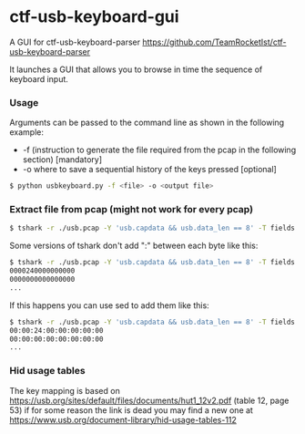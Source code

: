 # ctf-usb-keyboard-gui
A GUI for ctf-usb-keyboard-parser https://github.com/TeamRocketIst/ctf-usb-keyboard-parser

It launches a GUI that allows you to browse in time the sequence of keyboard input.

### Usage

Arguments can be passed to the command line as shown in the following example:

- -f <path to the file> (instruction to generate the file required from the pcap in the following section) [mandatory]
- -o <path to output file> where to save a sequential history of the keys pressed [optional]

```bash
$ python usbkeyboard.py -f <file> -o <output file>
```

### Extract file from pcap (might not work for every pcap)
```bash
$ tshark -r ./usb.pcap -Y 'usb.capdata && usb.data_len == 8' -T fields -e usb.capdata > usbPcapData
```

Some versions of tshark don't add ":" between each byte like this:

```bash
$ tshark -r ./usb.pcap -Y 'usb.capdata && usb.data_len == 8' -T fields -e usb.capdata
0000240000000000
0000000000000000
...
```

If this happens you can use sed to add them like this:

```bash
$ tshark -r ./usb.pcap -Y 'usb.capdata && usb.data_len == 8' -T fields -e usb.capdata | sed 's/../:&/g2'
00:00:24:00:00:00:00:00
00:00:00:00:00:00:00:00
...
```

### Hid usage tables
The key mapping is based on https://usb.org/sites/default/files/documents/hut1_12v2.pdf (table 12, page 53)
if for some reason the link is dead you may find a new one at https://www.usb.org/document-library/hid-usage-tables-112
